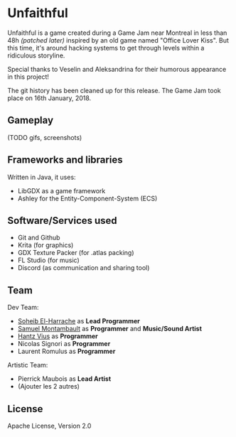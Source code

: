 # Unfaithful

Unfaithful is a game created during a Game Jam near Montreal
in less than 48h *(patched later)* inspired by an old game 
named "Office Lover Kiss". But this time, it's around hacking 
systems to get through levels within a ridiculous storyline.

Special thanks to Veselin and Aleksandrina for their
humorous appearance in this project!

The git history has been cleaned up for this release.
The Game Jam took place on 16th January, 2018.

## Gameplay
(TODO gifs, screenshots)

## Frameworks and libraries

Written in Java, it uses:

- LibGDX as a game framework
- Ashley for the Entity-Component-System (ECS)

## Software/Services used

- Git and Github
- Krita (for graphics)
- GDX Texture Packer (for .atlas packing)
- FL Studio (for music)
- Discord (as communication and sharing tool)

## Team

Dev Team:
- [Soheib El-Harrache](https://github.com/Soheibooo) as **Lead Programmer**
- [Samuel Montambault](https://github.com/MysticFragilist) as **Programmer** and **Music/Sound Artist**
- [Hantz Vius](https://github.com/nhatzHK) as **Programmer**
- Nicolas Signori as **Programmer**
- Laurent Romulus as **Programmer**

Artistic Team:
- Pierrick Maubois as **Lead Artist**
- (Ajouter les 2 autres)

## License
Apache License, Version 2.0
